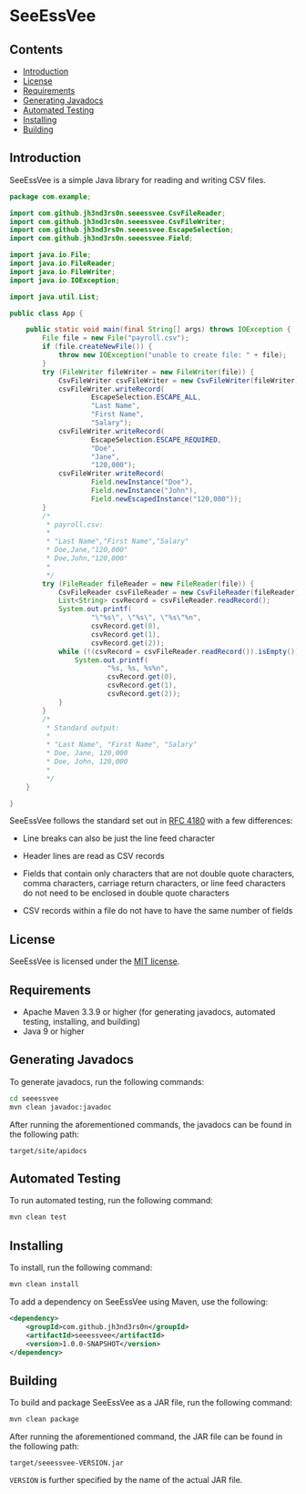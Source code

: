 # SeeEssVee

## Contents

-   [Introduction](#introduction)
-   [License](#license)
-   [Requirements](#requirements)
-   [Generating Javadocs](#generating-javadocs)
-   [Automated Testing](#automated-testing)
-   [Installing](#installing)
-   [Building](#building)

## Introduction

SeeEssVee is a simple Java library for reading and writing CSV files.

```java
package com.example;

import com.github.jh3nd3rs0n.seeessvee.CsvFileReader;
import com.github.jh3nd3rs0n.seeessvee.CsvFileWriter;
import com.github.jh3nd3rs0n.seeessvee.EscapeSelection;
import com.github.jh3nd3rs0n.seeessvee.Field;

import java.io.File;
import java.io.FileReader;
import java.io.FileWriter;
import java.io.IOException;

import java.util.List;

public class App {

    public static void main(final String[] args) throws IOException {
        File file = new File("payroll.csv");
        if (file.createNewFile()) { 
            throw new IOException("unable to create file: " + file); 
        }
        try (FileWriter fileWriter = new FileWriter(file)) {
            CsvFileWriter csvFileWriter = new CsvFileWriter(fileWriter);
            csvFileWriter.writeRecord(
                    EscapeSelection.ESCAPE_ALL,
                    "Last Name",
                    "First Name",
                    "Salary");
            csvFileWriter.writeRecord(
                    EscapeSelection.ESCAPE_REQUIRED,
                    "Doe",
                    "Jane",
                    "120,000");
            csvFileWriter.writeRecord(
                    Field.newInstance("Doe"),
                    Field.newInstance("John"),
                    Field.newEscapedInstance("120,000"));
        }
        /*
         * payroll.csv:
         * 
         * "Last Name","First Name","Salary"
         * Doe,Jane,"120,000"
         * Doe,John,"120,000"
         *
         */
        try (FileReader fileReader = new FileReader(file)) {
            CsvFileReader csvFileReader = new CsvFileReader(fileReader);
            List<String> csvRecord = csvFileReader.readRecord();
            System.out.printf(
                    "\"%s\", \"%s\", \"%s\"%n",
                    csvRecord.get(0),
                    csvRecord.get(1),
                    csvRecord.get(2));
            while (!(csvRecord = csvFileReader.readRecord()).isEmpty()) {
                System.out.printf(
                        "%s, %s, %s%n",
                        csvRecord.get(0),
                        csvRecord.get(1),
                        csvRecord.get(2));
            }
        }
        /*
         * Standard output:
         *
         * "Last Name", "First Name", "Salary"
         * Doe, Jane, 120,000
         * Doe, John, 120,000
         *
         */
    }

}
```

SeeEssVee follows the standard set out in 
[RFC 4180](https://www.rfc-editor.org/rfc/rfc4180) with a few differences:

-   Line breaks can also be just the line feed character

-   Header lines are read as CSV records

-   Fields that contain only characters that are not double quote characters, 
comma characters, carriage return characters, or line feed characters do not 
need to be enclosed in double quote characters

-   CSV records within a file do not have to have the same number of fields

## License

SeeEssVee is licensed under the 
[MIT license](https://github.com/jh3nd3rs0n/seeessvee/blob/main/LICENSE).

## Requirements

-   Apache Maven 3.3.9 or higher (for generating javadocs, automated testing, 
installing, and building) 
-   Java 9 or higher

## Generating Javadocs

To generate javadocs, run the following commands:

```bash
cd seeessvee
mvn clean javadoc:javadoc
```

After running the aforementioned commands, the javadocs can be found in the 
following path:

```text
target/site/apidocs
```

## Automated Testing

To run automated testing, run the following command:

```bash
mvn clean test
```

## Installing

To install, run the following command:

```bash
mvn clean install
```

To add a dependency on SeeEssVee using Maven, use the following:

```xml
<dependency>
	<groupId>com.github.jh3nd3rs0n</groupId>
	<artifactId>seeessvee</artifactId>
	<version>1.0.0-SNAPSHOT</version>
</dependency>
```

## Building

To build and package SeeEssVee as a JAR file, run the following command:

```bash
mvn clean package
```

After running the aforementioned command, the JAR file can be found in the 
following path:

```text
target/seeessvee-VERSION.jar
```

`VERSION` is further specified by the name of the actual JAR file.
